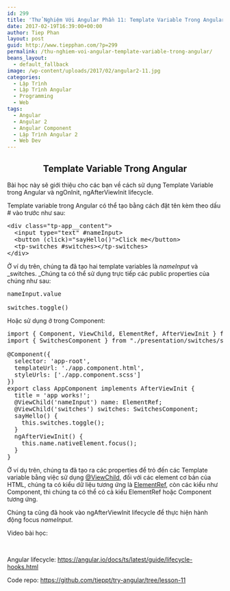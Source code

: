 ```yaml
---
id: 299
title: 'Thử Nghiệm Với Angular Phần 11: Template Variable Trong Angular'
date: 2017-02-19T16:39:00+00:00
author: Tiep Phan
layout: post
guid: http://www.tiepphan.com/?p=299
permalink: /thu-nghiem-voi-angular-template-variable-trong-angular/
beans_layout:
  - default_fallback
image: /wp-content/uploads/2017/02/angular2-11.jpg
categories:
  - Lập Trình
  - Lập Trình Angular
  - Programming
  - Web
tags:
  - Angular
  - Angular 2
  - Angular Component
  - Lập Trình Angular 2
  - Web Dev
---
```

<h2 style="text-align: center;">
  Template Variable Trong Angular
</h2>

Bài học này sẽ giới thiệu cho các bạn về cách sử dụng Template Variable trong Angular và ngOnInit, ngAfterViewInit lifecycle.

<!--more-->

Template variable trong Angular có thể tạo bằng cách đặt tên kèm theo dấu # vào trước như sau:

<pre class="brush: html; highlight: [2, 4]">&lt;div class="tp-app__content"&gt;
  &lt;input type="text" #nameInput&gt;
  &lt;button (click)="sayHello()"&gt;Click me&lt;/button&gt;
  &lt;tp-switches #switches&gt;&lt;/tp-switches&gt;
&lt;/div&gt;
</pre>

Ở ví dụ trên, chúng ta đã tạo hai template variables là _nameInput_ và _switches. _Chúng ta có thể sử dụng trực tiếp các public properties của chúng như sau:

<pre class="brush: js;">nameInput.value

switches.toggle()</pre>

Hoặc sử dụng ở trong Component:

<pre class="brush: js; highlight: [11, 12, 16]">import { Component, ViewChild, ElementRef, AfterViewInit } from '@angular/core';
import { SwitchesComponent } from "./presentation/switches/switches.component";

@Component({
  selector: 'app-root',
  templateUrl: './app.component.html',
  styleUrls: ['./app.component.scss']
})
export class AppComponent implements AfterViewInit {
  title = 'app works!';
  @ViewChild('nameInput') name: ElementRef;
  @ViewChild('switches') switches: SwitchesComponent;
  sayHello() {
    this.switches.toggle();
  }
  ngAfterViewInit() {
    this.name.nativeElement.focus();
  }
}</pre>

Ở ví dụ trên, chúng ta đã tạo ra các properties để trỏ đến các Template variable bằng việc sử dụng <a href="https://angular.io/docs/ts/latest/api/core/index/ViewChild-decorator.html" target="_blank" rel="noopener noreferrer">@ViewChild</a>, đối với các element cơ bản của HTML, chúng ta có kiểu dữ liệu tương ứng là <a href="https://angular.io/docs/ts/latest/api/core/index/ElementRef-class.html" target="_blank" rel="noopener noreferrer">ElementRef</a>, còn các kiểu như Component, thì chúng ta có thể có cả kiểu ElementRef hoặc Component tương ứng.

Chúng ta cũng đã hook vào ngAfterViewInit lifecycle để thực hiện hành động focus _nameInput_.

Video bài học:
  


&nbsp;

Angular lifecycle: <a href="https://angular.io/docs/ts/latest/guide/lifecycle-hooks.html" target="_blank" rel="noopener noreferrer">https://angular.io/docs/ts/latest/guide/lifecycle-hooks.html</a>

Code repo: <a href="https://github.com/tieppt/try-angular/tree/lesson-11" target="_blank" rel="noopener noreferrer">https://github.com/tieppt/try-angular/tree/lesson-11</a>